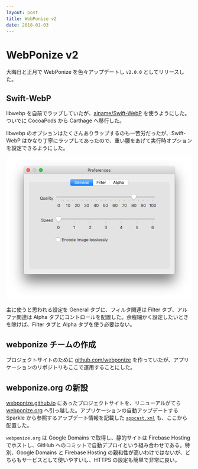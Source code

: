 ```yaml
---
layout: post
title: WebPonize v2
date: 2018-01-03
---
```


# WebPonize v2

大晦日と正月で WebPonize を色々アップデートし `v2.0.0` としてリリースした。

## Swift-WebP

libwebp を自前でラップしていたが、[ainame/Swift-WebP](https://github.com/ainame/Swift-WebP) を使うようにした。ついでに CocoaPods から Carthage へ移行した。

libwebp のオプションはたくさんありラップするのも一苦労だったが、Swift-WebP はかなり丁寧にラップしてあったので、重い腰をあげて実行時オプションを設定できるようにした。

![WebPonizeの設定画面](/img/posts/2018/webponize-v2/preferences.png)

主に使うと思われる設定を General タブに、フィルタ関連は Filter タブ、アルファ関連は Alpha タブにコントロールを配置した。余程細かく設定したいときを除けば、Filter タブと Alpha タブを使う必要はない。

## webponize チームの作成

プロジェクトサイトのために [github.com/webponize](https://github.com/webponize) を作っていたが、アプリケーションのリポジトリもここで運用することにした。

## webponize.org の新設

[webponize.github.io](https://webponize.github.io) にあったプロジェクトサイトを、リニューアルがてら [webponize.org](https://webponize.org) へ引っ越した。アプリケーションの自動アップデートする Sparkle から参照するアップデート情報を記載した [`appcast.xml`](https://webponize.org/appcast.xml) も、ここから配置した。

`webponize.org` は Google Domains で取得し、静的サイトは Firebase Hosting でホストし、GitHub へのコミットで自動デプロイという組み合わせである。特別、Google Domains と Firebase Hosting の親和性が高いわけではないが、どちらもサービスとして使いやすいし、HTTPS の設定も簡単で非常に良い。
